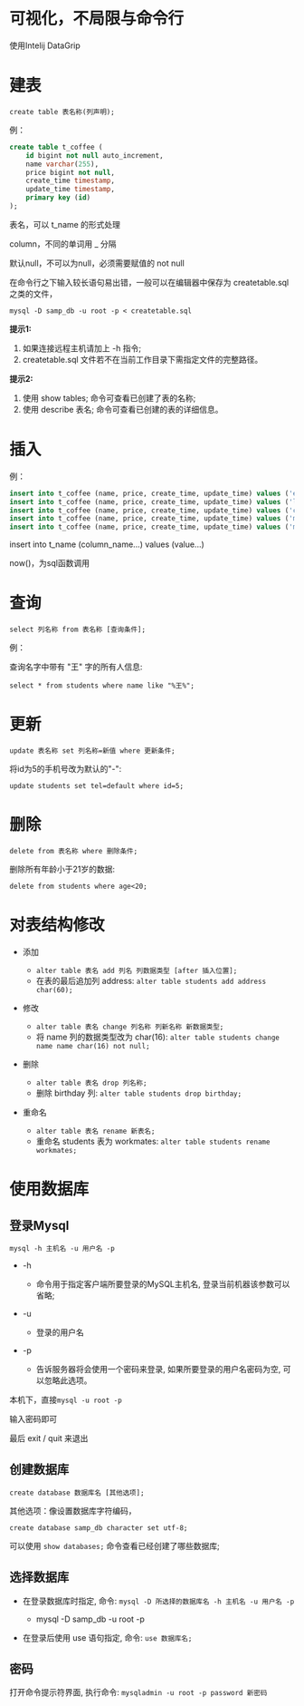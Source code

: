 # 可视化，不局限与命令行

使用Intelij DataGrip

# 建表

`create table 表名称(列声明);`

例：

```sql
create table t_coffee (
    id bigint not null auto_increment,
    name varchar(255),
    price bigint not null,
    create_time timestamp,
    update_time timestamp,
    primary key (id)
);
```

表名，可以 t_name 的形式处理

column，不同的单词用 _ 分隔

默认null，不可以为null，必须需要赋值的 not null 

在命令行之下输入较长语句易出错，一般可以在编辑器中保存为 createtable.sql 之类的文件，

 `mysql -D samp_db -u root -p < createtable.sql`

**提示1:** 

1. 如果连接远程主机请加上 -h 指令; 
2. createtable.sql 文件若不在当前工作目录下需指定文件的完整路径。

**提示2:** 

1. 使用 show tables; 命令可查看已创建了表的名称; 
2. 使用 describe 表名; 命令可查看已创建的表的详细信息。

# 插入

例：

```sql
insert into t_coffee (name, price, create_time, update_time) values ('espresso', 2000, now(), now());
insert into t_coffee (name, price, create_time, update_time) values ('latte', 2500, now(), now());
insert into t_coffee (name, price, create_time, update_time) values ('capuccino', 2500, now(), now());
insert into t_coffee (name, price, create_time, update_time) values ('mocha', 3000, now(), now());
insert into t_coffee (name, price, create_time, update_time) values ('macchiato', 3000, now(), now());
```

insert into t_name (column_name…) values (value...)

now()，为sql函数调用

# 查询

`select 列名称 from 表名称 [查询条件];`

例：

查询名字中带有 "王" 字的所有人信息: 

`select * from students where name like "%王%";`

# 更新

`update 表名称 set 列名称=新值 where 更新条件;`

将id为5的手机号改为默认的"-": 

`update students set tel=default where id=5;`

# 删除

`delete from 表名称 where 删除条件;`

删除所有年龄小于21岁的数据: 

`delete from students where age<20;`

# 对表结构修改

* 添加
  * `alter table 表名 add 列名 列数据类型 [after 插入位置];`
  * 在表的最后追加列 address: `alter table students add address char(60);`

* 修改
  * `alter table 表名 change 列名称 列新名称 新数据类型;`
  * 将 name 列的数据类型改为 char(16): `alter table students change name name char(16) not null;`
* 删除
  * `alter table 表名 drop 列名称;`
  * 删除 birthday 列: `alter table students drop birthday;`
* 重命名
  * `alter table 表名 rename 新表名;`
  * 重命名 students 表为 workmates: `alter table students rename workmates;`

# 使用数据库

## 登录Mysql

`mysql -h 主机名 -u 用户名 -p`

* -h
  * 命令用于指定客户端所要登录的MySQL主机名, 登录当前机器该参数可以省略;

* -u
  * 登录的用户名

* -p
  * 告诉服务器将会使用一个密码来登录, 如果所要登录的用户名密码为空, 可以忽略此选项。

本机下，直接`mysql -u root -p`

输入密码即可

最后 exit / quit 来退出

## 创建数据库

`create database 数据库名 [其他选项];`

其他选项：像设置数据库字符编码，

`create database samp_db character set utf-8;`

可以使用 `show databases;` 命令查看已经创建了哪些数据库;

## 选择数据库

* 在登录数据库时指定, 命令: `mysql -D 所选择的数据库名 -h 主机名 -u 用户名 -p`
  * mysql -D samp_db -u root -p

* 在登录后使用 use 语句指定, 命令: `use 数据库名;`

## 密码

打开命令提示符界面, 执行命令: `mysqladmin -u root -p password 新密码`